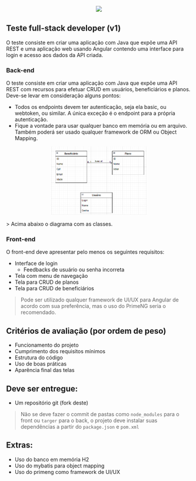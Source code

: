 <p align="center">
  <img width="260" src="https://www.unimedfortaleza.com.br/recursos/guia-desenvolvimento/3.0/use/bootstrap-unimed/img/logo-unimed-principal.png">
</p>

## Teste full-stack developer (v1)
O teste consiste em criar uma aplicação com Java que expõe uma API REST e uma aplicação web usando Angular contendo uma interface para login e acesso aos dados da API criada.

### Back-end
O teste consiste em criar uma aplicação com Java que expõe uma API REST com recursos para efetuar CRUD em usuários, beneficiários e planos. Deve-se levar em consideração alguns pontos:
- Todos os endpoints devem ter autenticação, seja ela basic, ou webtoken, ou similar. A única exceção é o endpoint para a própria autenticação.
- Fique a vontade para usar qualquer banco em memória ou em arquivo. Também poderá ser usado qualquer framework de ORM ou Object Mapping.

<p align="center">
  <img width="260" src="diagrama.png">
</p>
> Acima abaixo o diagrama com as classes.

### Front-end
O front-end deve apresentar pelo menos os seguintes requisitos:
  - Interface de login
    - Feedbacks de usuário ou senha incorreta
  - Tela com menu de navegação
  - Tela para CRUD de planos
  - Tela para CRUD de beneficiários
  
> Pode ser utilizado qualquer framework de UI/UX para Angular de acordo com sua preferência, mas o uso do PrimeNG seria o recomendado.

## Critérios de avaliação (por ordem de peso)
- Funcionamento do projeto
- Cumprimento dos requisitos mínimos
- Estrutura do código
- Uso de boas práticas
- Aparência final das telas

## Deve ser entregue:
- Um repositório git (fork deste)
> Não se deve fazer o commit de pastas como `node_modules` para o front ou `targer` para o back, o projeto deve instalar suas dependências a partir do `package.json` e `pom.xml`

## Extras:
- Uso do banco em memória H2
- Uso do mybatis para object mapping
- Uso do primeng como framework de UI/UX